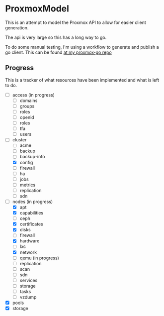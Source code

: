 # ProxmoxModel

This is an attempt to model the Proxmox API to allow for easier client generation.

The api is very large so this has a long way to go.

To do some manual testing, I'm using a workflow to generate and publish a go client. This can be found [at my proxmox-go repo](https://github.com/awlsring/proxmox-go)

## Progress

This is a tracker of what resources have been implemented and what is left to do.

- [ ] access (in progress)
    - [ ] domains
    - [ ] groups
    - [ ] roles
    - [ ] openid
    - [ ] roles
    - [ ] tfa
    - [ ] users

- [ ] cluster
    - [ ] acme
    - [ ] backup
    - [ ] backup-info
    - [x] config
    - [ ] firewall
    - [ ] ha
    - [ ] jobs
    - [ ] metrics
    - [ ] replication
    - [ ] sdn

- [ ] nodes (in progress)
    - [x] apt
    - [x] capabilities
    - [ ] ceph
    - [x] certificates
    - [x] disks
    - [ ] firewall
    - [x] hardware
    - [ ] lxc
    - [x] network
    - [ ] qemu  (in progress)
    - [ ] replication
    - [ ] scan
    - [ ] sdn
    - [ ] services
    - [ ] storage
    - [ ] tasks
    - [ ] vzdump

- [x] pools
- [x] storage